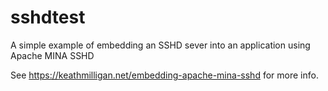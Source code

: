 # sshdtest
A simple example of embedding an SSHD sever into an application using Apache MINA SSHD

See <https://keathmilligan.net/embedding-apache-mina-sshd> for more info.
